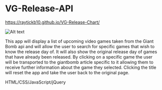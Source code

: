 # VG-Release-API

https://raytickb10.github.io/VG-Release-Chart/

![Alt text](/relative/path/to/VG_Schedule_ScreenShot.jpg?raw=true "VG Release Screen Shot")

This app will display a list of upcoming video games taken from the Giant Bomb api and will allow the user to search for specific games that wish to know the release day of. It will also show the original release day of games that have already been released. By clicking on a specific game the user will be transported to the giantbomb article specific to it allowing them to receive further information about the game they selected. Clicking the title will reset the app and take the user back to the original page.

HTML/CSS/JavaScript/jQuery
